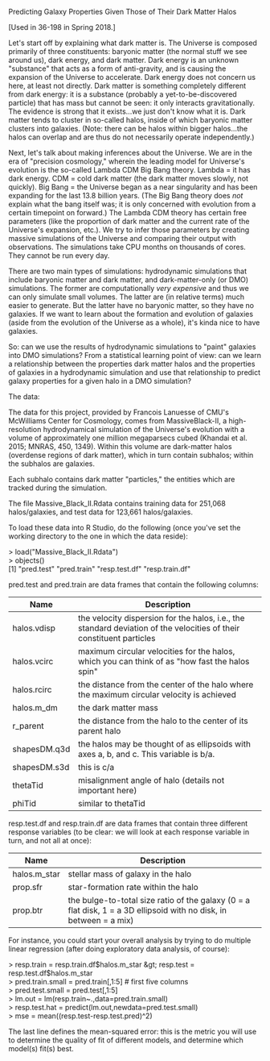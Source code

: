 
Predicting Galaxy Properties Given Those of Their Dark Matter Halos

[Used in 36-198 in Spring 2018.]

Let's start off by explaining what dark matter is. The Universe is composed 
primarily of three constituents: baryonic matter (the normal stuff we see
around us), dark energy, and dark matter. Dark energy is an unknown "substance"
that acts as a form of anti-gravity, and is causing the expansion of the 
Universe to accelerate. Dark energy does not concern us here, at least not
directly. Dark matter is something completely different from dark energy: it
is a substance (probably a yet-to-be-discovered particle) that has mass but 
cannot be seen: it only interacts gravitationally. The evidence is strong that 
it exists...we just don't know what it is. Dark matter tends to cluster in
so-called halos, inside of which baryonic matter clusters into galaxies.
(Note: there can be halos within bigger halos...the halos can overlap and
are thus do not necessarily operate independently.)

Next, let's talk about making inferences about the Universe. We are in the
era of "precision cosmology," wherein the leading model for Universe's 
evolution is the so-called Lambda CDM Big Bang theory. Lambda = it has dark
energy. CDM = cold dark matter (the dark matter moves slowly, not quickly).
Big Bang = the Universe began as a near singularity and has been expanding 
for the last 13.8 billion years. (The Big Bang theory does *not* explain what
the bang itself was; it is only concerned with evolution from a certain 
timepoint on forward.) The Lambda CDM theory has certain free parameters
(like the proportion of dark matter and the current rate of the Universe's
expansion, etc.). We try to infer those parameters by creating massive
simulations of the Universe and comparing their output with observations.
The simulations take CPU months on thousands of cores. They cannot be run
every day.

There are two main types of simulations: hydrodynamic simulations that include
baryonic matter and dark matter, and dark-matter-only (or DMO) simulations.
The former are computationally *very expensive* and thus we can only simulate 
small volumes. The latter are (in relative terms) much easier to generate.
But the latter have no baryonic matter, so they have no galaxies. If we want
to learn about the formation and evolution of galaxies (aside from the
evolution of the Universe as a whole), it's kinda nice to have galaxies.

So: can we use the results of hydrodynamic simulations to "paint" galaxies
into DMO simulations? From a statistical learning point of view: can we learn 
a relationship between the properties dark matter halos and the properties
of galaxies in a hydrodynamic simulation and use that relationship to 
predict galaxy properties for a given halo in a DMO simulation?

The data:

The data for this project, provided by Francois Lanuesse of CMU's 
McWilliams Center for Cosmology, comes from MassiveBlack-II, a 
high-resolution hydrodynamical simulation of the Universe's evolution 
with a volume of approximately one million megaparsecs cubed 
(Khandai et al. 2015; MNRAS, 450, 1349). Within this volume are 
dark-matter halos (overdense regions of dark matter), which in 
turn contain subhalos; within the subhalos are galaxies.

Each subhalo contains dark matter "particles," the entities which are 
tracked during the simulation.

The file Massive_Black_II.Rdata contains training data for
251,068 halos/galaxies, and test data for 123,661 halos/galaxies.

To load these data into R Studio, do the following (once you've set the working
directory to the one in which the data reside):

&gt; load("Massive_Black_II.Rdata")  
&gt; objects()  
[1] "pred.test"    "pred.train"   "resp.test.df"   "resp.train.df"

pred.test and pred.train are data frames that contain the following columns:

| Name | Description |
| ---- | ----------- |
| halos.vdisp | the velocity dispersion for the halos, i.e., the standard deviation of the velocities of their constituent particles |
| halos.vcirc | maximum circular velocities for the halos, which you can think of as "how fast the halos spin" |
| halos.rcirc | the distance from the center of the halo where the maximum circular velocity is achieved |
| halos.m_dm | the dark matter mass |
| r_parent | the distance from the halo to the center of its parent halo |
| shapesDM.q3d | the halos may be thought of as ellipsoids with axes a, b, and c. This variable is b/a. |
| shapesDM.s3d | this is c/a |
| thetaTid | misalignment angle of halo (details not important here) |
| phiTid | similar to thetaTid |

resp.test.df and resp.train.df are data frames that contain three different
response variables (to be clear: we will look at each response variable in
turn, and not all at once):

| Name | Description |
| ---- | ----------- |
| halos.m_star | stellar mass of galaxy in the halo |
| prop.sfr     | star-formation rate within the halo |
| prop.btr     | the bulge-to-total size ratio of the galaxy (0 = a flat disk, 1 = a 3D ellipsoid with no disk, in between = a mix) |

For instance, you could start your overall analysis by trying to do 
multiple linear regression (after doing exploratory data analysis, of course):

&gt; resp.train       = resp.train.df$halos.m_star  
&gt; resp.test        = resp.test.df$halos.m_star  
&gt; pred.train.small = pred.train[,1:5]  # first five columns  
&gt; pred.test.small  = pred.test[,1:5]   
&gt; lm.out           = lm(resp.train~.,data=pred.train.small)  
&gt; resp.test.hat    = predict(lm.out,newdata=pred.test.small)  
&gt; mse              = mean((resp.test-resp.test.pred)^2)

The last line defines the mean-squared error: this is the metric you will use
to determine the quality of fit of different models, and determine which 
model(s) fit(s) best.

